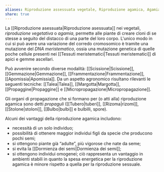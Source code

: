 ```yaml
---
aliases: Riproduzione assessuata vegetale, Riproduzione agamica, Agamia
share: true
---
```

La [[Riproduzione asessuata|Riproduzione asessuata]] nei vegetali, *riproduzione vegetativa* o *agamia*, permette alle piante di creare cloni di se stesse a seguito del distacco di una parte del loro corpo.
L'unico modo in cui si può avere una variazione del corredo cromosomico è tramite una mutazione del *DNA meristematico*, ossia una mutazione genetica di quelle poche cellule presenti nei [[Tessuti meristematici|Tessuti meristematici]] di apici e gemme ascellari.

Può avvenire secondo diverse modalità: [[Scissione|Scissione]], [[Gemmazione|Gemmazione]], [[Frammentazione|Frammentazione]], [[Apomissia|Apomissia]].
Da un aspetto agronomico risultano rilevanti le seguenti tecniche: [[Talea|Talea]], [[Margotta|Margotta]], [[Propaggine|Propaggine]] e [[Micropropagazione|Micropropagazione]].

Gli organi di propagazione che si formano per (o atti alla) riproduzione agamica sono detti *propaguli* ([[Tubero|tuberi]], [[Rizoma|rizomi]], [[Stolone|stoloni]], [[Bulbo|bulbi]] e bulbilli, spore).

Alcuni dei vantaggi della riproduzione agamica includono:
- necessità di un solo individuo;
- possibilità di ottenere maggior individui figli da specie che producono pochi semi;
- si ottengono piante già “adulte”, più vigorose che nate da seme;
- si evita la [[Dormienza dei semi|Dormienza dei semi]];
- si ottengono individui omogenei; ciò rappresenta un vantaggio in ambienti stabili in quanto la spesa energetica per la riproduzione agamica è minore rispetto a quella per la riproduzione sessuale.